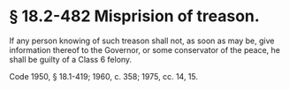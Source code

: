 # § 18.2-482 Misprision of treason.

<p>If any person knowing of such treason shall not, as soon as may be, give information thereof to the Governor, or some conservator of the peace, he shall be guilty of a Class 6 felony.</p><p>Code 1950, § 18.1-419; 1960, c. 358; 1975, cc. 14, 15.</p>